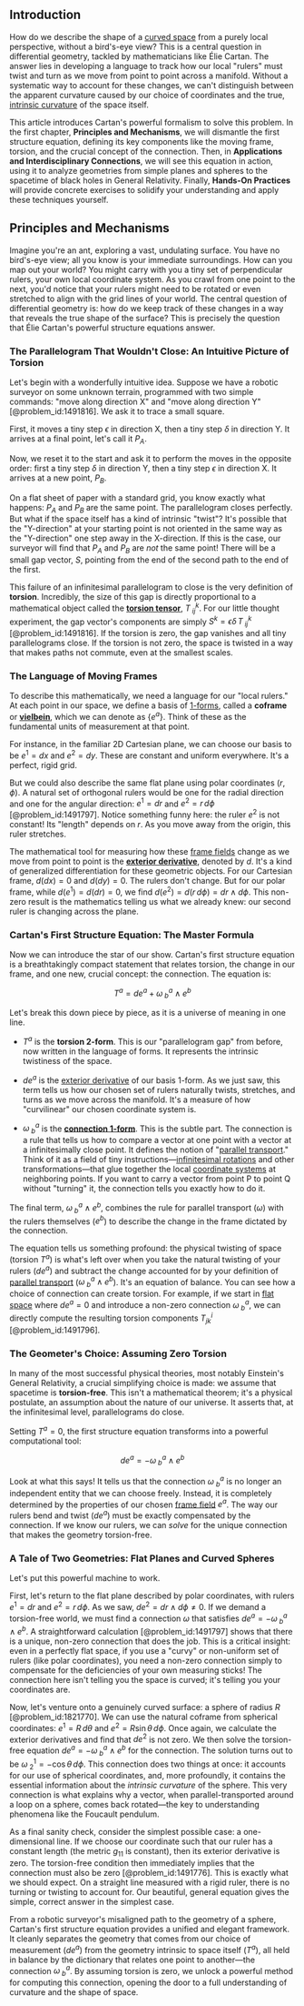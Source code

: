 ## Introduction
How do we describe the shape of a [curved space](@article_id:157539) from a purely local perspective, without a bird's-eye view? This is a central question in differential geometry, tackled by mathematicians like Élie Cartan. The answer lies in developing a language to track how our local "rulers" must twist and turn as we move from point to point across a manifold. Without a systematic way to account for these changes, we can't distinguish between the apparent curvature caused by our choice of coordinates and the true, [intrinsic curvature](@article_id:161207) of the space itself.

This article introduces Cartan's powerful formalism to solve this problem. In the first chapter, **Principles and Mechanisms**, we will dismantle the first structure equation, defining its key components like the moving frame, torsion, and the crucial concept of the connection. Then, in **Applications and Interdisciplinary Connections**, we will see this equation in action, using it to analyze geometries from simple planes and spheres to the spacetime of black holes in General Relativity. Finally, **Hands-On Practices** will provide concrete exercises to solidify your understanding and apply these techniques yourself.

## Principles and Mechanisms

Imagine you're an ant, exploring a vast, undulating surface. You have no bird's-eye view; all you know is your immediate surroundings. How can you map out your world? You might carry with you a tiny set of perpendicular rulers, your own local coordinate system. As you crawl from one point to the next, you'd notice that your rulers might need to be rotated or even stretched to align with the grid lines of your world. The central question of differential geometry is: how do we keep track of these changes in a way that reveals the true shape of the surface? This is precisely the question that Élie Cartan's powerful structure equations answer.

### The Parallelogram That Wouldn't Close: An Intuitive Picture of Torsion

Let's begin with a wonderfully intuitive idea. Suppose we have a robotic surveyor on some unknown terrain, programmed with two simple commands: "move along direction X" and "move along direction Y" [@problem_id:1491816]. We ask it to trace a small square.

First, it moves a tiny step $\epsilon$ in direction X, then a tiny step $\delta$ in direction Y. It arrives at a final point, let's call it $P_A$.

Now, we reset it to the start and ask it to perform the moves in the opposite order: first a tiny step $\delta$ in direction Y, then a tiny step $\epsilon$ in direction X. It arrives at a new point, $P_B$.

On a flat sheet of paper with a standard grid, you know exactly what happens: $P_A$ and $P_B$ are the same point. The parallelogram closes perfectly. But what if the space itself has a kind of intrinsic "twist"? It's possible that the "Y-direction" at your starting point is not oriented in the same way as the "Y-direction" one step away in the X-direction. If this is the case, our surveyor will find that $P_A$ and $P_B$ are *not* the same point! There will be a small gap vector, $S$, pointing from the end of the second path to the end of the first.

This failure of an infinitesimal parallelogram to close is the very definition of **torsion**. Incredibly, the size of this gap is directly proportional to a mathematical object called the **[torsion tensor](@article_id:203643)**, $T^k_{\ ij}$. For our little thought experiment, the gap vector's components are simply $S^k = \epsilon\delta\,T^k_{\ ij}$ [@problem_id:1491816]. If the torsion is zero, the gap vanishes and all tiny parallelograms close. If the torsion is not zero, the space is twisted in a way that makes paths not commute, even at the smallest scales.

### The Language of Moving Frames

To describe this mathematically, we need a language for our "local rulers." At each point in our space, we define a basis of [1-forms](@article_id:157490), called a **coframe** or **[vielbein](@article_id:160083)**, which we can denote as $\{e^a\}$. Think of these as the fundamental units of measurement at that point.

For instance, in the familiar 2D Cartesian plane, we can choose our basis to be $e^1 = dx$ and $e^2 = dy$. These are constant and uniform everywhere. It's a perfect, rigid grid.

But we could also describe the same flat plane using polar coordinates $(r, \phi)$. A natural set of orthogonal rulers would be one for the radial direction and one for the angular direction: $e^1 = dr$ and $e^2 = r\,d\phi$ [@problem_id:1491797]. Notice something funny here: the ruler $e^2$ is not constant! Its "length" depends on $r$. As you move away from the origin, this ruler stretches.

The mathematical tool for measuring how these [frame fields](@article_id:194506) change as we move from point to point is the **[exterior derivative](@article_id:161406)**, denoted by $d$. It's a kind of generalized differentiation for these geometric objects. For our Cartesian frame, $d(dx) = 0$ and $d(dy) = 0$. The rulers don't change. But for our polar frame, while $d(e^1) = d(dr) = 0$, we find $d(e^2) = d(r\,d\phi) = dr \wedge d\phi$. This non-zero result is the mathematics telling us what we already knew: our second ruler is changing across the plane.

### Cartan's First Structure Equation: The Master Formula

Now we can introduce the star of our show. Cartan's first structure equation is a breathtakingly compact statement that relates torsion, the change in our frame, and one new, crucial concept: the connection. The equation is:

$$T^a = de^a + \omega^a_{\ b} \wedge e^b$$

Let's break this down piece by piece, as it is a universe of meaning in one line.

*   $T^a$ is the **torsion 2-form**. This is our "parallelogram gap" from before, now written in the language of forms. It represents the intrinsic twistiness of the space.

*   $de^a$ is the [exterior derivative](@article_id:161406) of our basis 1-form. As we just saw, this term tells us how our chosen set of rulers naturally twists, stretches, and turns as we move across the manifold. It's a measure of how "curvilinear" our chosen coordinate system is.

*   $\omega^a_{\ b}$ is the **[connection 1-form](@article_id:180638)**. This is the subtle part. The connection is a rule that tells us how to compare a vector at one point with a vector at a infinitesimally close point. It defines the notion of "[parallel transport](@article_id:160177)." Think of it as a field of tiny instructions—[infinitesimal rotations](@article_id:166141) and other transformations—that glue together the local [coordinate systems](@article_id:148772) at neighboring points. If you want to carry a vector from point P to point Q without "turning" it, the connection tells you exactly how to do it.

The final term, $\omega^a_{\ b} \wedge e^b$, combines the rule for parallel transport ($\omega$) with the rulers themselves ($e^b$) to describe the change in the frame dictated by the connection.

The equation tells us something profound: the physical twisting of space (torsion $T^a$) is what's left over when you take the natural twisting of your rulers ($de^a$) and subtract the change accounted for by your definition of [parallel transport](@article_id:160177) ($\omega^a_{\ b} \wedge e^b$). It's an equation of balance. You can see how a choice of connection can create torsion. For example, if we start in [flat space](@article_id:204124) where $de^a = 0$ and introduce a non-zero connection $\omega^a_{\ b}$, we can directly compute the resulting torsion components $T^i_{jk}$ [@problem_id:1491796].

### The Geometer's Choice: Assuming Zero Torsion

In many of the most successful physical theories, most notably Einstein's General Relativity, a crucial simplifying choice is made: we assume that spacetime is **torsion-free**. This isn't a mathematical theorem; it's a physical postulate, an assumption about the nature of our universe. It asserts that, at the infinitesimal level, parallelograms do close.

Setting $T^a = 0$, the first structure equation transforms into a powerful computational tool:

$$ de^a = - \omega^a_{\ b} \wedge e^b $$

Look at what this says! It tells us that the connection $\omega^a_{\ b}$ is no longer an independent entity that we can choose freely. Instead, it is completely determined by the properties of our chosen [frame field](@article_id:161287) $e^a$. The way our rulers bend and twist ($de^a$) must be exactly compensated by the connection. If we know our rulers, we can *solve* for the unique connection that makes the geometry torsion-free.

### A Tale of Two Geometries: Flat Planes and Curved Spheres

Let's put this powerful machine to work.

First, let's return to the flat plane described by polar coordinates, with rulers $e^1 = dr$ and $e^2 = r\,d\phi$. As we saw, $de^2 = dr \wedge d\phi \neq 0$. If we demand a torsion-free world, we must find a connection $\omega$ that satisfies $de^a = -\omega^a_{\ b} \wedge e^b$. A straightforward calculation [@problem_id:1491797] shows that there is a unique, non-zero connection that does the job. This is a critical insight: even in a perfectly flat space, if you use a "curvy" or non-uniform set of rulers (like polar coordinates), you need a non-zero connection simply to compensate for the deficiencies of your own measuring sticks! The connection here isn't telling you the space is curved; it's telling you your coordinates are.

Now, let's venture onto a genuinely curved surface: a sphere of radius $R$ [@problem_id:1821770]. We can use the natural coframe from spherical coordinates: $e^1 = R\,d\theta$ and $e^2 = R\sin\theta\,d\phi$. Once again, we calculate the exterior derivatives and find that $de^2$ is not zero. We then solve the torsion-free equation $de^a = -\omega^a_{\ b} \wedge e^b$ for the connection. The solution turns out to be $\omega^1_{\ 2} = -\cos\theta\,d\phi$. This connection does two things at once: it accounts for our use of spherical coordinates, and, more profoundly, it contains the essential information about the *intrinsic curvature* of the sphere. This very connection is what explains why a vector, when parallel-transported around a loop on a sphere, comes back rotated—the key to understanding phenomena like the Foucault pendulum.

As a final sanity check, consider the simplest possible case: a one-dimensional line. If we choose our coordinate such that our ruler has a constant length (the metric $g_{11}$ is constant), then its exterior derivative is zero. The torsion-free condition then immediately implies that the connection must also be zero [@problem_id:1491776]. This is exactly what we should expect. On a straight line measured with a rigid ruler, there is no turning or twisting to account for. Our beautiful, general equation gives the simple, correct answer in the simplest case.

From a robotic surveyor's misaligned path to the geometry of a sphere, Cartan's first structure equation provides a unified and elegant framework. It cleanly separates the geometry that comes from our choice of measurement ($de^a$) from the geometry intrinsic to space itself ($T^a$), all held in balance by the dictionary that relates one point to another—the connection $\omega^a_{\ b}$. By assuming torsion is zero, we unlock a powerful method for computing this connection, opening the door to a full understanding of curvature and the shape of space.
